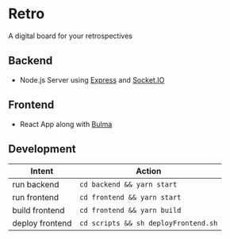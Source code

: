 # Retro

A digital board for your retrospectives

## Backend

- Node.js Server using [Express](http://expressjs.com) and [Socket.IO](https://socket.io/)

## Frontend

- React App along with [Bulma](https://bulma.io/)

## Development

| Intent          | Action                               |
| --------------- | ------------------------------------ |
| run backend     | `cd backend && yarn start`           |
| run frontend    | `cd frontend && yarn start`          |
| build frontend  | `cd frontend && yarn build`          |
| deploy frontend | `cd scripts && sh deployFrontend.sh` |
